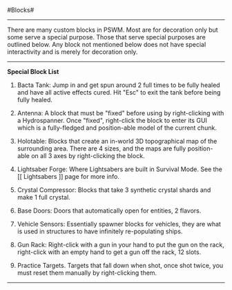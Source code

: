 #Blocks#

****

There are many custom blocks in PSWM.  Most are for decoration only but some serve a special purpose.  Those that serve special purposes are outlined below.  Any block not mentioned below does not have special interactivity and is merely for decoration only.

****

**Special Block List**

1. Bacta Tank: Jump in and get spun around 2 full times to be fully healed and have all active effects cured.  Hit "Esc" to exit the tank before being fully healed.

2. Antenna: A block that must be "fixed" before using by right-clicking with a Hydrospanner.  Once "fixed", right-click the block to enter its GUI which is a fully-fledged and position-able model of the current chunk.

3. Holotable: Blocks that create an in-world 3D topographical map of the surrounding area.  There are 4 sizes, and the maps are fully position-able on all 3 axes by right-clicking the block.

4. Lightsaber Forge: Where Lightsabers are built in Survival Mode.  See the [[ Lightsabers ]] page for more info.

5. Crystal Compressor: Blocks that take 3 synthetic crystal shards and make 1 full crystal.

6. Base Doors: Doors that automatically open for entities, 2 flavors.

7. Vehicle Sensors: Essentially spawner blocks for vehicles, they are what is used in structures to have infinitely re-populating ships.

8. Gun Rack: Right-click with a gun in your hand to put the gun on the rack, right-click with an empty hand to get a gun off the rack, 12 slots.

9. Practice Targets. Targets that fall down when shot, once shot twice, you must reset them manually by right-clicking them.

****